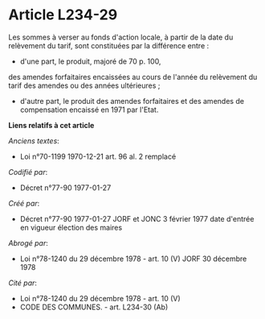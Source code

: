 # Article L234-29

Les sommes à verser au fonds d'action locale, à partir de la date du relèvement du tarif, sont constituées par la différence
entre :

- d'une part, le produit, majoré de 70 p. 100, 

des amendes forfaitaires encaissées au cours de l'année du relèvement du tarif des amendes ou des années ultérieures ;

- d'autre part, le produit des amendes forfaitaires et des amendes de compensation encaissé en 1971   par l'Etat.

**Liens relatifs à cet article**

_Anciens textes_:

  - Loi n°70-1199 1970-12-21 art. 96 al. 2 remplacé

_Codifié par_:

  - Décret n°77-90 1977-01-27

_Créé par_:

  - Décret n°77-90 1977-01-27 JORF et JONC 3 février 1977 date d'entrée en vigueur élection des maires

_Abrogé par_:

  - Loi n°78-1240 du 29 décembre 1978 - art. 10 (V) JORF 30 décembre 1978

_Cité par_:

  - Loi n°78-1240 du 29 décembre 1978 - art. 10 (V)
  - CODE DES COMMUNES. - art. L234-30 (Ab)
